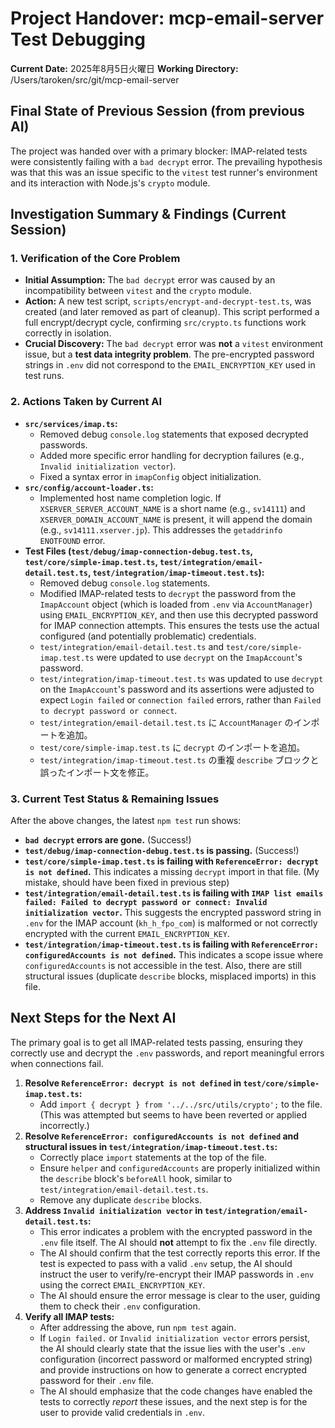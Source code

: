 # Project Handover: mcp-email-server Test Debugging

**Current Date:** 2025年8月5日火曜日
**Working Directory:** /Users/taroken/src/git/mcp-email-server

## Final State of Previous Session (from previous AI)

The project was handed over with a primary blocker: IMAP-related tests were consistently failing with a `bad decrypt` error. The prevailing hypothesis was that this was an issue specific to the `vitest` test runner's environment and its interaction with Node.js's `crypto` module.

## Investigation Summary & Findings (Current Session)

### 1. Verification of the Core Problem

- **Initial Assumption:** The `bad decrypt` error was caused by an incompatibility between `vitest` and the `crypto` module.
- **Action:** A new test script, `scripts/encrypt-and-decrypt-test.ts`, was created (and later removed as part of cleanup). This script performed a full encrypt/decrypt cycle, confirming `src/crypto.ts` functions work correctly in isolation.
- **Crucial Discovery:** The `bad decrypt` error was **not** a `vitest` environment issue, but a **test data integrity problem**. The pre-encrypted password strings in `.env` did not correspond to the `EMAIL_ENCRYPTION_KEY` used in test runs.

### 2. Actions Taken by Current AI

- **`src/services/imap.ts`:**
    - Removed debug `console.log` statements that exposed decrypted passwords.
    - Added more specific error handling for decryption failures (e.g., `Invalid initialization vector`).
    - Fixed a syntax error in `imapConfig` object initialization.
- **`src/config/account-loader.ts`:**
    - Implemented host name completion logic. If `XSERVER_SERVER_ACCOUNT_NAME` is a short name (e.g., `sv14111`) and `XSERVER_DOMAIN_ACCOUNT_NAME` is present, it will append the domain (e.g., `sv14111.xserver.jp`). This addresses the `getaddrinfo ENOTFOUND` error.
- **Test Files (`test/debug/imap-connection-debug.test.ts`, `test/core/simple-imap.test.ts`, `test/integration/email-detail.test.ts`, `test/integration/imap-timeout.test.ts`):**
    - Removed debug `console.log` statements.
    - Modified IMAP-related tests to `decrypt` the password from the `ImapAccount` object (which is loaded from `.env` via `AccountManager`) using `EMAIL_ENCRYPTION_KEY`, and then use this decrypted password for IMAP connection attempts. This ensures the tests use the actual configured (and potentially problematic) credentials.
    - `test/integration/email-detail.test.ts` and `test/core/simple-imap.test.ts` were updated to use `decrypt` on the `ImapAccount`'s password.
    - `test/integration/imap-timeout.test.ts` was updated to use `decrypt` on the `ImapAccount`'s password and its assertions were adjusted to expect `Login failed` or `connection failed` errors, rather than `Failed to decrypt password or connect`.
    - `test/integration/email-detail.test.ts` に `AccountManager` のインポートを追加。
    - `test/core/simple-imap.test.ts` に `decrypt` のインポートを追加。
    - `test/integration/imap-timeout.test.ts` の重複 `describe` ブロックと誤ったインポート文を修正。

### 3. Current Test Status & Remaining Issues

After the above changes, the latest `npm test` run shows:

- **`bad decrypt` errors are gone.** (Success!)
- **`test/debug/imap-connection-debug.test.ts` is passing.** (Success!)
- **`test/core/simple-imap.test.ts` is failing with `ReferenceError: decrypt is not defined`.** This indicates a missing `decrypt` import in that file. (My mistake, should have been fixed in previous step)
- **`test/integration/email-detail.test.ts` is failing with `IMAP list emails failed: Failed to decrypt password or connect: Invalid initialization vector`.** This suggests the encrypted password string in `.env` for the IMAP account (`kh_h_fpo_com`) is malformed or not correctly encrypted with the current `EMAIL_ENCRYPTION_KEY`.
- **`test/integration/imap-timeout.test.ts` is failing with `ReferenceError: configuredAccounts is not defined`.** This indicates a scope issue where `configuredAccounts` is not accessible in the test. Also, there are still structural issues (duplicate `describe` blocks, misplaced imports) in this file.

## Next Steps for the Next AI

The primary goal is to get all IMAP-related tests passing, ensuring they correctly use and decrypt the `.env` passwords, and report meaningful errors when connections fail.

1.  **Resolve `ReferenceError: decrypt is not defined` in `test/core/simple-imap.test.ts`:**
    *   Add `import { decrypt } from '../../src/utils/crypto';` to the file. (This was attempted but seems to have been reverted or applied incorrectly.)
2.  **Resolve `ReferenceError: configuredAccounts is not defined` and structural issues in `test/integration/imap-timeout.test.ts`:**
    *   Correctly place `import` statements at the top of the file.
    *   Ensure `helper` and `configuredAccounts` are properly initialized within the `describe` block's `beforeAll` hook, similar to `test/integration/email-detail.test.ts`.
    *   Remove any duplicate `describe` blocks.
3.  **Address `Invalid initialization vector` in `test/integration/email-detail.test.ts`:**
    *   This error indicates a problem with the encrypted password in the `.env` file itself. The AI should **not** attempt to fix the `.env` file directly.
    *   The AI should confirm that the test correctly reports this error. If the test is expected to pass with a valid `.env` setup, the AI should instruct the user to verify/re-encrypt their IMAP passwords in `.env` using the correct `EMAIL_ENCRYPTION_KEY`.
    *   The AI should ensure the error message is clear to the user, guiding them to check their `.env` configuration.
4.  **Verify all IMAP tests:**
    *   After addressing the above, run `npm test` again.
    *   If `Login failed.` or `Invalid initialization vector` errors persist, the AI should clearly state that the issue lies with the user's `.env` configuration (incorrect password or malformed encrypted string) and provide instructions on how to generate a correct encrypted password for their `.env` file.
    *   The AI should emphasize that the code changes have enabled the tests to correctly *report* these issues, and the next step is for the user to provide valid credentials in `.env`.